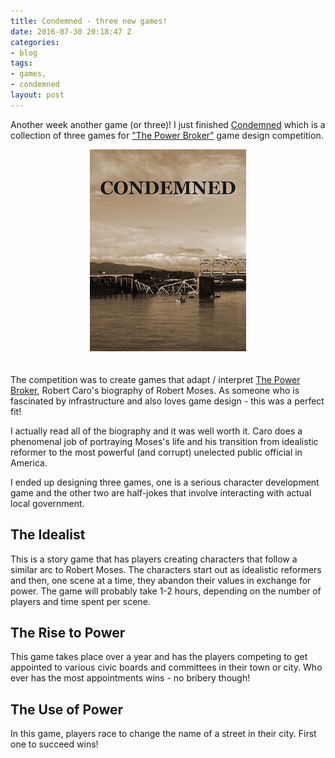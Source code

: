 ```yaml
---
title: Condemned - three new games!
date: 2016-07-30 20:18:47 Z
categories:
- blog
tags:
- games,
- condemned
layout: post
---
```


Another week another game (or three)! I just finished [Condemned](/game_files/Condemned.pdf) which is a collection of three games for ["The Power Broker"](https://medium.com/@timhwang/the-power-broker-a-game-design-competition-5eb4ff1f8146#.hsi0oze5k) game design competition.

<center>
  <a href="/game_files/Condemned.pdf">
    <img style="margin-bottom: 20px;" alt="The cover of Condemned - a bridge collapsed into a river" src="/img/Condemned_cover_small.jpg"/>
  </a>
</center>

The competition was to create games that adapt / interpret [The Power Broker](http://amzn.to/2acLoqL), Robert Caro's biography of Robert Moses. As someone who is fascinated by infrastructure and also loves game design - this was a perfect fit!

I actually read all of the biography and it was well worth it. Caro does a phenomenal job of portraying Moses's life and his transition from idealistic reformer to the most powerful (and corrupt) unelected public official in America.

I ended up designing three games, one is a serious character development game and the other two are half-jokes that involve interacting with actual local government.

## The Idealist

This is a story game that has players creating characters that follow a similar arc to Robert Moses. The characters start out as idealistic reformers and then, one scene at a time, they abandon their values in exchange for power. The game will probably take 1-2 hours, depending on the number of players and time spent per scene.

## The Rise to Power

This game takes place over a year and has the players competing to get appointed to various civic boards and committees in their town or city. Who ever has the most appointments wins - no bribery though!

## The Use of Power

In this game, players race to change the name of a street in their city. First one to succeed wins!
